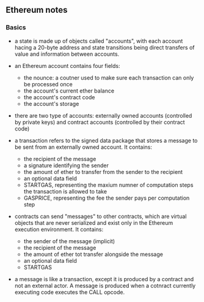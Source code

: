 ## Ethereum notes


### Basics

* a state is made up of objects called "accounts", with each account hacing a 20-byte address and state transitions being direct transfers of value and information between accounts.

* an Ethereum account contains four fields:
   * the nounce: a coutner used to make sure each transaction can only be processed once
   * the account's current ether balance
   * the account's contract code
   * the account's storage

* there are two type of accounts: externally owned accounts (controlled by private keys) and contract accounts (controlled by their contract code)

* a transaction refers to the signed data package that stores a message to be sent from an externally owned account. It contains:
  * the recipient of the message
  * a signature identifying the sender
  * the amount of ether to transfer from the sender to the recipient
  * an optional data field
  * STARTGAS, representing the maxium numner of computation steps the transaction is allowed to take
  * GASPRICE, representing the fee the sender pays per computation step 

* contracts can send "messages" to other contracts, which are virtual objects that are never serialized and exist only in the Ethereum execution environment. It contains:
  * the sender of the message (implicit)
  * the recipient of the message
  * the amount of ether tot transfer alongside the message
  * an optional data field
  * STARTGAS

* a message is like a transaction, except it is produced by a contract and not an external actor. A message is produced when a cotnract currently executing code executes the CALL opcode.
